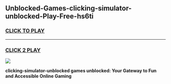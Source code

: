 
## Unblocked-Games-clicking-simulator-unblocked-Play-Free-hs6ti
<h3>
<a href="https://premium76.site?title=clicking-simulator-unblocked&ref=18A1">CLICK TO PLAY</a></h3>
<hr>

<h3>
<a href="https://premium76.site?title=clicking-simulator-unblocked&ref=18A1">CLICK 2 PLAY</a>
  
</h3>

<a href="https://premium76.site?title=clicking-simulator-unblocked&ref=18A1"><img src="https://clearcache.store/games.png"></a>


**clicking-simulator-unblocked games unblocked: Your Gateway to Fun and Accessible Online Gaming**
